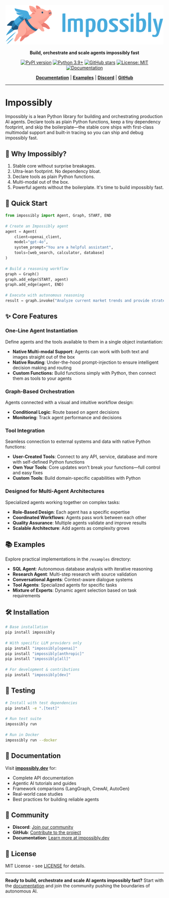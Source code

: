 <div align="center">
  <img src="impossibly.png" alt="Impossibly Logo" width="600">
  
  <p><strong>Build, orchestrate and scale agents impossibly fast</strong></p>
  
  [![PyPI version](https://badge.fury.io/py/impossibly.svg)](https://badge.fury.io/py/impossibly)
  [![Python 3.9+](https://img.shields.io/badge/python-3.9+-blue.svg)](https://www.python.org/downloads/)
  [![GitHub stars](https://img.shields.io/badge/github-stars-yellow?style=social&logo=github)](https://github.com/jacksongrove/impossibly)
  [![License: MIT](https://img.shields.io/badge/License-MIT-yellow.svg)](https://opensource.org/licenses/MIT)
  [![Documentation](https://img.shields.io/badge/docs-impossibly.dev-blue)](https://impossibly.dev)
  
  [**Documentation**](https://impossibly.dev) | [**Examples**](examples/) | [**Discord**](https://discord.gg/impossibly) | [**GitHub**](https://github.com/jacksongrove/impossibly)
</div>

---

# Impossibly

Impossibly is a lean Python library for building and orchestrating production AI agents. Declare tools as plain Python functions, keep a tiny dependency footprint, and skip the boilerplate—the stable core ships with first-class multimodal support and built-in tracing so you can ship and debug impossibly fast.

🎯 Why Impossibly?
---
1. Stable core without surprise breakages.
2. Ultra-lean footprint. No dependency bloat.
3. Declare tools as plain Python functions.
4. Multi-modal out of the box.
5. Powerful agents without the boilerplate. It's time to build impossibly fast.

## 🚀 Quick Start

```python
from impossibly import Agent, Graph, START, END

# Create an Impossibly agent
agent = Agent(
    client=openai_client,
    model="gpt-4o",
    system_prompt="You are a helpful assistant",
    tools=[web_search, calculator, database]
)

# Build a reasoning workflow
graph = Graph()
graph.add_edge(START, agent)
graph.add_edge(agent, END)

# Execute with autonomous reasoning
result = graph.invoke("Analyze current market trends and provide strategic recommendations")
```

## ✨ Core Features

### One-Line Agent Instantiation
Define agents and the tools available to them in a single object instantiation:
- **Native Multi-modal Support**: Agents can work with both text and images straight out of the box
- **Native Routing**: Under-the-hood prompt-injection to ensure intelligent decision making and routing
- **Custom Functions:**
Build functions simply with Python, then connect them as tools to your agents

### Graph-Based Orchestration
Agents connected with a visual and intuitive workflow design:
- **Conditional Logic**: Route based on agent decisions
- **Monitoring**: Track agent performance and decisions

### Tool Integration
Seamless connection to external systems and data with native Python functions:
- **User-Created Tools**: Connect to any API, service, database and more with self-defined Python functions
- **Own Your Tools**: Core updates won't break your functions—full control and easy fixes
- **Custom Tools**: Build domain-specific capabilities with Python

### Designed for Multi-Agent Architectures
Specialized agents working together on complex tasks:
- **Role-Based Design**: Each agent has a specific expertise
- **Coordinated Workflows**: Agents pass work between each other
- **Quality Assurance**: Multiple agents validate and improve results
- **Scalable Architecture**: Add agents as complexity grows

## 📚 Examples

Explore practical implementations in the `/examples` directory:

- **SQL Agent**: Autonomous database analysis with iterative reasoning
- **Research Agent**: Multi-step research with source validation
- **Conversational Agents**: Context-aware dialogue systems
- **Tool Agents**: Specialized agents for specific tasks
- **Mixture of Experts**: Dynamic agent selection based on task requirements

## 🛠 Installation

```bash
# Base installation
pip install impossibly

# With specific LLM providers only
pip install "impossibly[openai]"
pip install "impossibly[anthropic]"
pip install "impossibly[all]"

# For development & contributions
pip install "impossibly[dev]"
```

## 🧪 Testing

```bash
# Install with test dependencies
pip install -e ".[test]"

# Run test suite
impossibly run

# Run in Docker
impossibly run --docker
```

## 📖 Documentation

Visit **[impossibly.dev](https://impossibly.dev)** for:
- Complete API documentation
- Agentic AI tutorials and guides
- Framework comparisons (LangGraph, CrewAI, AutoGen)
- Real-world case studies
- Best practices for building reliable agents

## 🤝 Community

- **Discord**: [Join our community](https://discord.gg/impossibly)
- **GitHub**: [Contribute to the project](https://github.com/jacksongrove/impossibly)
- **Documentation**: [Learn more at impossibly.dev](https://impossibly.dev)

## 📄 License

MIT License - see [LICENSE](LICENSE) for details.

---

**Ready to build, orchestrate and scale AI agents impossibly fast?** Start with the [documentation](https://impossibly.dev) and join the community pushing the boundaries of autonomous AI.
